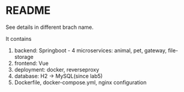# README

See details in different brach name.

It contains 
1. backend: Springboot - 4 microservices: animal, pet, gateway, file-storage
2. frontend: Vue
3. deployment: docker, reverseproxy
4. database: H2 -> MySQL(since lab5)
5. Dockerfile, docker-compose.yml, nginx configuration
